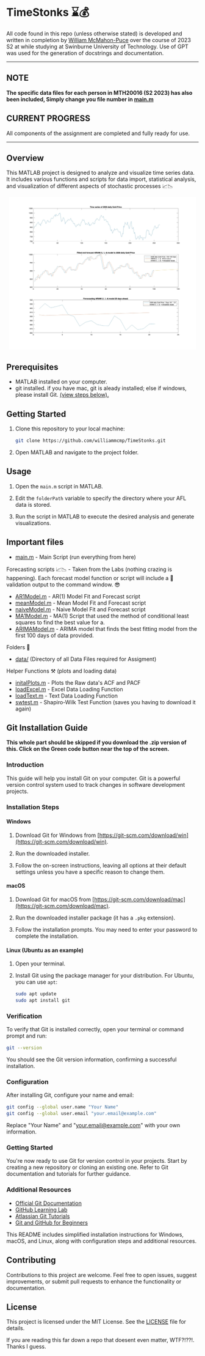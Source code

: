 # TimeStonks ⌛💰

All code found in this repo (unless otherwise stated) is developed and written in completion by [William McMahon-Puce](https://www.linkedin.com/in/william-mcmahon-puce-b9b3a9210/) over the course of 2023 S2 at while studying at Swinburne University of Technology. Use of GPT was used for the generation of docstrings and documentation.

---
## NOTE 
**The specific data files for each person in MTH20016 (S2 2023) has also been included, Simply change you file number in [main.m](/main.m)**

## CURRENT PROGRESS

All components of the assignment are completed and fully ready for use.

---

## Overview

This MATLAB project is designed to analyze and visualize time series data. It includes various functions and scripts for data import, statistical analysis, and visualization of different aspects of stochastic processes 📈📉

<p align="center">
  <img src="figures/gold-forecasted.jpg"  style="max-height:400px;"/> 
</p>

## Prerequisites

- MATLAB installed on your computer.
- git installed. if you have mac, git is aleady installed; else if windows, please install Git. [(view steps below).](#git-installation-guide) 
## Getting Started

1. Clone this repository to your local machine:

    ```bash
    git clone https://github.com/williammcmp/TimeStonks.git
    ```

2. Open MATLAB and navigate to the project folder.

## Usage

1. Open the `main.m` script in MATLAB.

2. Edit the `folderPath` variable to specify the directory where your AFL data is stored.

3. Run the script in MATLAB to execute the desired analysis and generate visualizations.

## Important files

- [main.m](/main.m) - Main Script (run everything from here)

Forecasting scripts 📈📉 - Taken from the Labs (nothing crazing is happening). Each forecast model function or script will include a 🧪 validation output to the command window. 😎

- [AR1Model.m](/AR1Model.m) - AR(1) Model Fit and Forecast script
- [meanModel.m](/meanModel.m) - Mean Model Fit and Forecast script
- [naiveModel.m](/naiveModel.m) - Naive Model Fit and Forecast script
- [MA1Model.m](/MA1Model.m) - MA(1) Script that used the method of conditional least squares to find the best value for a.
- [ARIMAModel.m](/ARIMAodel.m) - ARIMA model that finds the best fitting model from the first 100 days of data provided.

Folders 📁
- [data/](/data/) (Directory of all Data Files required for Assigment)

Helper Functions ⚒ (plots and loading data)
- [initalPlots.m](/initalPlots.m) - Plots the Raw data's ACF and PACF
- [loadExcel.m](/loadExcel.m) - Excel Data Loading Function
- [loadText.m](/loadText.m) - Text Data Loading Function
- [swtest.m](/swtest.m) - Shapiro-Wilk Test Function (saves you having to download it again)

## Git Installation Guide

**This whole part should be skipped if you download the .zip version of this. Click on the Green code button near the top of the screen.** 

### Introduction

This guide will help you install Git on your computer. Git is a powerful version control system used to track changes in software development projects.

### Installation Steps

#### Windows

1. Download Git for Windows from [https://git-scm.com/download/win](https://git-scm.com/download/win).

2. Run the downloaded installer.

3. Follow the on-screen instructions, leaving all options at their default settings unless you have a specific reason to change them.

#### macOS

1. Download Git for macOS from [https://git-scm.com/download/mac](https://git-scm.com/download/mac).

2. Run the downloaded installer package (it has a `.pkg` extension).

3. Follow the installation prompts. You may need to enter your password to complete the installation.

#### Linux (Ubuntu as an example)

1. Open your terminal.

2. Install Git using the package manager for your distribution. For Ubuntu, you can use `apt`:

   ```bash
   sudo apt update
   sudo apt install git
   ```

### Verification

To verify that Git is installed correctly, open your terminal or command prompt and run:

```bash
git --version
```

You should see the Git version information, confirming a successful installation.

### Configuration

After installing Git, configure your name and email:

```bash
git config --global user.name "Your Name"
git config --global user.email "your.email@example.com"
```

Replace "Your Name" and "your.email@example.com" with your own information.

### Getting Started

You're now ready to use Git for version control in your projects. Start by creating a new repository or cloning an existing one. Refer to Git documentation and tutorials for further guidance.

### Additional Resources

- [Official Git Documentation](https://git-scm.com/doc)
- [GitHub Learning Lab](https://lab.github.com/)
- [Atlassian Git Tutorials](https://www.atlassian.com/git/tutorials)
- [Git and GitHub for Beginners](https://guides.github.com/activities/hello-world/)

This README includes simplified installation instructions for Windows, macOS, and Linux, along with configuration steps and additional resources. 

## Contributing

Contributions to this project are welcome. Feel free to open issues, suggest improvements, or submit pull requests to enhance the functionality or documentation.

## License

This project is licensed under the MIT License. See the [LICENSE](/LICENSE) file for details.

If you are reading this far down a repo that doesent even matter, WTF?!??!. Thanks I guess. 
